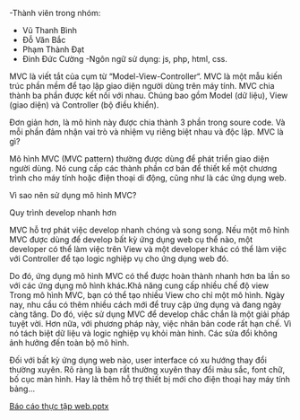 -Thành viên trong nhóm: 
 + Vũ Thanh Bình
 + Đỗ Văn Bắc
 + Phạm Thành Đạt
 + Đinh Đức Cường
-Ngôn ngữ sử dụng:
 js, php, html, css.
 
MVC là viết tắt của cụm từ “Model-View-Controller“. MVC là một mẫu kiến trúc phần mềm để tạo lập giao diện người dùng trên máy tính. MVC chia thành ba phần được kết nối với nhau. Chúng bao gồm Model (dữ liệu), View (giao diện) và Controller (bộ điều khiển).

Đơn giản hơn, là mô hình này được chia thành 3 phần trong soure code. Và mỗi phần đảm nhận vai trò và nhiệm vụ riêng biệt nhau và độc lập.
MVC là gì?

Mô hình MVC (MVC pattern) thường được dùng để phát triển giao diện người dùng. Nó cung cấp các thành phần cơ bản để thiết kế một chương trình cho máy tính hoặc điện thoại di động, cũng như là các ứng dụng web.

Vì sao nên sử dụng mô hình MVC?

Quy trình develop nhanh hơn

MVC hỗ trợ phát việc develop nhanh chóng và song song. Nếu một mô hình MVC được dùng để develop bất kỳ ứng dụng web cụ thể nào, một developer có thể làm việc trên View và một developer khác có thể làm việc với Controller để tạo logic nghiệp vụ cho ứng dụng web đó.

Do đó, ứng dụng mô hình MVC có thể được hoàn thành nhanh hơn ba lần so với các ứng dụng mô hình khác.Khả năng cung cấp nhiều chế độ view
Trong mô hình MVC, bạn có thể tạo nhiều View cho chỉ một mô hình. Ngày nay, nhu cầu có thêm nhiều cách mới để truy cập ứng dụng và đang ngày càng tăng. Do đó, việc sử dụng MVC để develop chắc chắn là một giải pháp tuyệt vời. Hơn nữa, với phương pháp này, việc nhân bản code rất hạn chế. Vì nó tách biệt dữ liệu và logic nghiệp vụ khỏi màn hình. Các sửa đổi không ảnh hưởng đến toàn bộ mô hình.

Đối với bất kỳ ứng dụng web nào, user interface có xu hướng thay đổi thường xuyên. Rõ ràng là bạn rất thường xuyên thay đổi màu sắc, font chữ, bố cục màn hình. Hay là thêm hỗ trợ 
thiết bị mới cho điện thoại hay máy tính bảng…


[Báo cáo thực tập web.pptx](https://github.com/webnhom5-tx/webnhom5-tx.github.io/files/7638164/Bao.cao.th.c.t.p.web.pptx)
